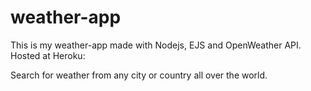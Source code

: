 # weather-app

This is my weather-app made with Nodejs, EJS and OpenWeather API.
Hosted at Heroku: 

Search for weather from any city or country all over the world.